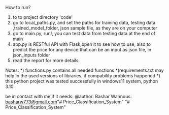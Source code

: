 How to run?
1) to to project directory 'code'
2) go to local_paths.py, and set the paths for training data, testing data ,trained_model_folder, json sample file, as they are on your computer
3) go to main.py, run!, you can test data from testing data at the end of main
4) app.py is  RESTful API with Flask,open it to see how to use, also to predict the price for any device that can be an input as json file, in json_inputs folder
5) read the report for more details.

Notes:
*) functions.py contains all needed functions
*)requirements.txt may help in the used versions of libraries, if compability problems happened
*) this python project was tested successfully in windows11 system, python 3.10

be in contact with me if it needs:
@author: Bashar Wannous: basharw773@gmail.com"# Price_Classification_System" 
"# Price_Classification_System" 
